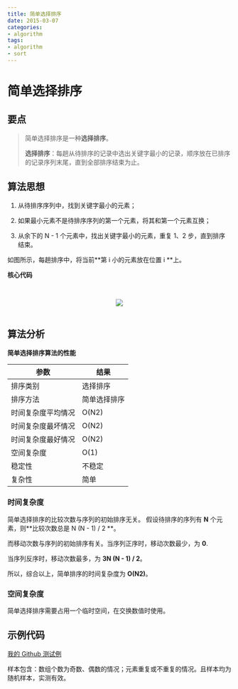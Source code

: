 ```yaml
---
title: 简单选择排序
date: 2015-03-07
categories:
- algorithm
tags:
- algorithm
- sort
---
```


# 简单选择排序

## 要点

> 简单选择排序是一种**选择排序**。
>
> **选择排序**：每趟从待排序的记录中选出关键字最小的记录，顺序放在已排序的记录序列末尾，直到全部排序结束为止。
>

## 算法思想

1. 从待排序序列中，找到关键字最小的元素；

2. 如果最小元素不是待排序序列的第一个元素，将其和第一个元素互换；

3. 从余下的 N - 1 个元素中，找出关键字最小的元素，重复 1、2 步，直到排序结束。

如图所示，每趟排序中，将当前**第 i 小的元素放在位置 i **上。

**核心代码**

<br><div align="center"><img src="http://oyz7npk35.bkt.clouddn.com//image/algorithm/sort/selection-sort.png"/></div><br>

## 算法分析

**简单选择排序算法的性能**

| 参数        | 结果     |
| --------- | ------ |
| 排序类别      | 选择排序   |
| 排序方法      | 简单选择排序 |
| 时间复杂度平均情况 | O(N2)  |
| 时间复杂度最坏情况 | O(N2)  |
| 时间复杂度最好情况 | O(N2)  |
| 空间复杂度     | O(1)   |
| 稳定性       | 不稳定    |
| 复杂性       | 简单     |

### 时间复杂度

简单选择排序的比较次数与序列的初始排序无关。 假设待排序的序列有 **N** 个元素，则**比较次数总是 N (N - 1) / 2 **。

而移动次数与序列的初始排序有关。当序列正序时，移动次数最少，为 **0**.

当序列反序时，移动次数最多，为 **3N (N - 1) /  2**。

所以，综合以上，简单排序的时间复杂度为 **O(N2)**。 

### 空间复杂度

简单选择排序需要占用一个临时空间，在交换数值时使用。

## 示例代码

[我的 Github 测试例](https://github.com/dunwu/algorithm-notes/blob/master/codes/src/test/java/io/github/dunwu/algorithm/sort/SortStrategyTest.java)

样本包含：数组个数为奇数、偶数的情况；元素重复或不重复的情况。且样本均为随机样本，实测有效。

